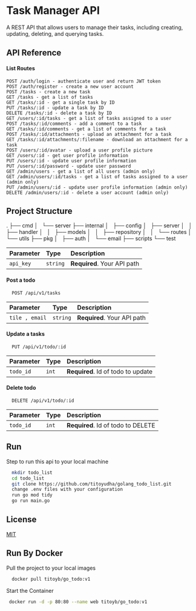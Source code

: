 
# Task Manager API

A REST API that allows users to manage their tasks, including creating, updating, deleting, and querying tasks.



## API Reference

#### List Routes

```http
POST /auth/login - authenticate user and return JWT token
POST /auth/register - create a new user account
POST /tasks - create a new task
GET /tasks - get a list of tasks
GET /tasks/:id - get a single task by ID
PUT /tasks/:id - update a task by ID
DELETE /tasks/:id - delete a task by ID
GET /users/:id/tasks - get a list of tasks assigned to a user
POST /tasks/:id/comments - add a comment to a task
GET /tasks/:id/comments - get a list of comments for a task
POST /tasks/:id/attachments - upload an attachment for a task
GET /tasks/:id/attachments/:filename - download an attachment for a task
POST /users/:id/avatar - upload a user profile picture
GET /users/:id - get user profile information
PUT /users/:id - update user profile information
PUT /users/:id/password - update user password
GET /admin/users - get a list of all users (admin only)
GET /admin/users/:id/tasks - get a list of tasks assigned to a user (admin only)
PUT /admin/users/:id - update user profile information (admin only)
DELETE /admin/users/:id - delete a user account (admin only)

```

## Project Structure
.
├── cmd
│   └── server
├── internal
│   ├── config
│   ├── server
│   │   ├── handler
│   │   ├── models
│   │   ├── repository
│   │   └── routes
│   └── utils
├── pkg
│   ├── auth
│   └── email
├── scripts
└── test

| Parameter | Type     | Description                |
| :-------- | :------- | :------------------------- |
| `api_key` | `string` | **Required**. Your API path |

#### Post a todo

```http
  POST /api/v1/tasks
```

| Parameter | Type     | Description                       |
| :-------- | :------- | :-------------------------------- |
| `tile , email`      | `string` | **Required**. Your API path |


#### Update a tasks

```http
  PUT /api/v1/todo/:id
```

| Parameter | Type     | Description                |
| :-------- | :------- | :------------------------- |
| `todo_id` | `int` | **Required**. Id of todo to update |

#### Delete todo

```http
  DELETE /api/v1/todo/:id
```

| Parameter | Type     | Description                |
| :-------- | :------- | :------------------------- |
| `todo_id` | `int` | **Required**. Id of todo to DELETE |





## Run

Step to run this api to your local machine

```bash
  mkdir todo_list
  cd todo_list
  git clone https://github.com/titoyudha/golang_todo_list.git
  change .env files with your configuration
  run go mod tidy
  go run main.go
```
    
## License

[MIT](https://choosealicense.com/licenses/mit/)


## Run By Docker

Pull the project to your local images

```bash
  docker pull titoyb/go_todo:v1      
```



Start the Container

```bash
 docker run -d -p 80:80 --name web titoyb/go_todo:v1

```

